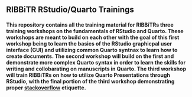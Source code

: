 ## RIBBiTR RStudio/Quarto Trainings
#### This repository contains all the training material for RIBBiTRs three training workshops on the fundamentals of RStudio and Quarto. These workshops are meant to build on each other with the goal of this first workshop being to learn the basics of the RStudio graphicpal user interface (GUI) and utilizing common Quarto syntnax to learn how to create documents. The second workshop will build on the first and demonstrate more complex Quarto syntax in order to learn the skills for writing and collobarating on manuscripts in Quarto. The third workshop will train RIBBiTRs on how to utilize Quarto Presentations through RStudio, with the final portion of the third workshop demonstrating proper [stackoverflow](https://stackoverflow.com/) etiquette.   
